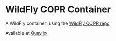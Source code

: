# WildFly COPR Container

A WildFly container, using the [WildFly COPR repo](https://copr.fedorainfracloud.org/coprs/g/wildfly/wildfly)

Available at [Quay.io](https://quay.io/repository/wildfly-copr/wildfly-copr)